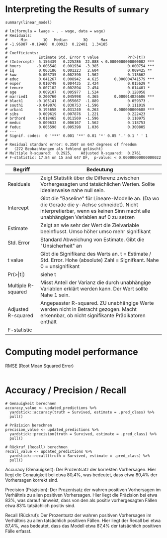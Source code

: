 # Interpreting the Results of `summary`

```{r}
summary(linear_model)

# lm(formula = lwage ~ . - wage, data = wage)
# Residuals:
#      Min       1Q   Median       3Q      Max
# -1.96887 -0.19460  0.00923  0.22401  1.34185
# 
# Coefficients:
#              Estimate Std. Error t value             Pr(>|t|)
# (Intercept)  5.156439   0.225286  22.888 < 0.0000000000000002 ***
# hours       -0.006548   0.001934  -3.385             0.000754 ***
# iq           0.003186   0.001223   2.604             0.009425 **
# kww          0.003735   0.002390   1.562             0.118662
# educ         0.041267   0.008942   4.615       0.000004741579 ***
# exper        0.010749   0.004435   2.424             0.015629 *
# tenure       0.007102   0.002894   2.454             0.014401 *
# age          0.009107   0.005977   1.524             0.128058
# married1     0.200760   0.045998   4.365       0.000014826606 ***
# black1      -0.105141   0.055667  -1.889             0.059373 .
# south1      -0.049076   0.030753  -1.596             0.111019
# urban1       0.195658   0.031240   6.263       0.000000000688 ***
# sibs         0.009619   0.007876   1.221             0.222423
# brthord     -0.018465   0.011569  -1.596             0.110975
# meduc        0.009633   0.006167   1.562             0.118753
# feduc        0.005590   0.005398   1.036             0.300805
# ---
# Signif. codes:  0 '***' 0.001 '**' 0.01 '*' 0.05 '.' 0.1 ' ' 1
# 
# Residual standard error: 0.3507 on 647 degrees of freedom
#   (272 Beobachtungen als fehlend gelöscht)
# Multiple R-squared:  0.2925,    Adjusted R-squared:  0.2761
# F-statistic: 17.84 on 15 and 647 DF,  p-value: < 0.00000000000000022
```

| Begriff | Bedeutung |
| -- | -- |
| Residuals | Zeigt Statistik über die Differenz zwischen Vorhergesagten und tatsächlichen Werten. Sollte idealerweise nahe null sein. |
| Intercept | Gibt die "Baseline" für Lineare-Modelle an. (Da wo die Gerade die y-Achse schneidet). Nicht interpretierbar, wenn es keinen Sinn macht alle unabhängigen Variablen auf 0 zu setzen
| Estimate | Zeigt an wie sehr der Wert die Zielvariable beeinflusst. Umso höher umso mehr signifikant |
| Std. Error | Standard Abweichung von Estimate. Gibt die "Unsicherheit" an |
| t value | Gibt die Signifikanz des Werts an. t = Estimate / Std. Error. Hohe (absolute) Zahl = Signifkant. Nahe 0 = unsignifikant | 
| Pr(>\|t\|) | siehe t |
| Multiple R-squared | Misst Anteil der Varianz die durch unabhängige Variablen erklärt werden kann. Der Wert sollte Nahe 1 sein. |
| Adjusted R-squared | Angepasster R-squared. ZU unabhängige Werte werden nicht in Betracht gezogen. Macht erkennbar, ob nicht signifikante Prädikatoren enthält |
| F-statistic | | 

# Computing model performance
RMSE (Root Mean Squared Error)

```{r}

```

# Accuracy / Precision / Recall

```{r}
# Genauigkeit berechnen
accuracy_value <- updated_predictions %>%
  yardstick::accuracy(truth = Survived, estimate = .pred_class) %>%
  pull()

# Präzision berechnen
precision_value <- updated_predictions %>%
  yardstick::precision(truth = Survived, estimate = .pred_class) %>%
  pull()

# Rückruf (Recall) berechnen
recall_value <- updated_predictions %>%
  yardstick::recall(truth = Survived, estimate = .pred_class) %>%
  pull()
```

Accuracy (Genauigkeit): Der Prozentsatz der korrekten Vorhersagen. Hier liegt die Genauigkeit bei etwa 80,4%, was bedeutet, dass etwa 80,4% der Vorhersagen korrekt sind.

Precision (Präzision): Der Prozentsatz der wahren positiven Vorhersagen im Verhältnis zu allen positiven Vorhersagen. Hier liegt die Präzision bei etwa 83%, was darauf hinweist, dass von den als positiv vorhergesagten Fällen etwa 83% tatsächlich positiv sind.

Recall (Rückruf): Der Prozentsatz der wahren positiven Vorhersagen im Verhältnis zu allen tatsächlich positiven Fällen. Hier liegt der Recall bei etwa 87,4%, was bedeutet, dass das Modell etwa 87,4% der tatsächlich positiven Fälle erfasst.


